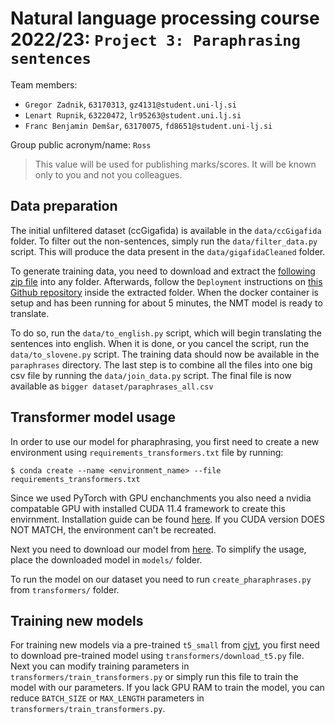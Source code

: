 # Natural language processing course 2022/23: `Project 3: Paraphrasing sentences`

Team members:

* `Gregor Zadnik`, `63170313`, `gz4131@student.uni-lj.si`
* `Lenart Rupnik`, `63220472`, `lr95263@student.uni.lj.si`
* `Franc Benjamin Demšar`, `63170075`, `fd8651@student.uni-lj.si`

Group public acronym/name: `Ross`

> This value will be used for publishing marks/scores. It will be known only to you and not you colleagues.

## Data preparation

The initial unfiltered dataset (ccGigafida) is available in the `data/ccGigafida` folder. To filter out the non-sentences, simply run the `data/filter_data.py` script.
This will produce the data present in the `data/gigafidaCleaned` folder.

To generate training data, you need to download and extract the [following zip file](https://drive.google.com/file/d/1VoHoFJv52mxa9Ebr7-vjEXtufiRLoyBp/view?usp=sharing) into any folder. Afterwards, follow the `Deployment` instructions on [this Github repository](https://github.com/clarinsi/Slovene_NMT) inside the extracted folder. When the docker container is setup and has been running for about 5 minutes, the NMT model is ready to translate.

To do so, run the `data/to_english.py` script, which will begin translating the sentences into english. When it is done, or you cancel the script, run the `data/to_slovene.py` script. The training data should now be available in the `paraphrases` directory. The last step is to combine all the files into one big csv file by running the `data/join_data.py` script. The final file is now available as `bigger dataset/paraphrases_all.csv`

## Transformer model usage

In order to use our model for pharaphrasing, you first need to create a new environment using `requirements_transformers.txt` file by running:
```
$ conda create --name <environment_name> --file requirements_transformers.txt
```
Since we used PyTorch with GPU enchanchments you also need a nvidia compatable GPU with installed CUDA 11.4 framework to create this envirnment. Installation guide can be found [here](https://docs.nvidia.com/cuda/cuda-installation-guide-microsoft-windows/index.html). If you CUDA version DOES NOT MATCH, the environment can't be recreated.

Next you need to download our model from [here](https://drive.google.com/file/d/14ArLqplnn1WAA34IkjTq3p1jod6fYX4j/view?usp=sharing). To simplify the usage, place the downloaded model in `models/` folder.

To run the model on our dataset you need to run `create_pharaphrases.py` from `transformers/` folder.


## Training new models

For training new models via a pre-trained `t5_small` from [cjvt](https://huggingface.co/cjvt/t5-sl-small), you first need to download pre-trained model using `transformers/download_t5.py` file. Next you can modify training parameters in `transformers/train_transformers.py` or simply run this file to train the model with our parameters. If you lack GPU RAM to train the model, you can reduce `BATCH_SIZE` or `MAX_LENGTH` parameters in `transformers/train_transformers.py`.
